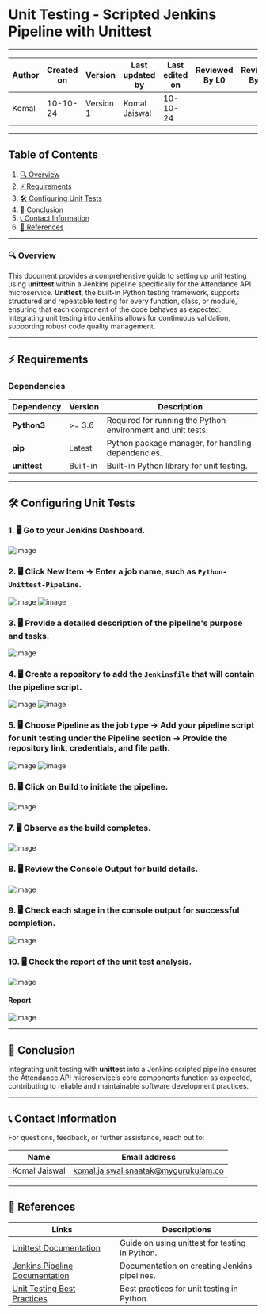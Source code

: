 # Unit Testing - Scripted Jenkins Pipeline with Unittest

---

| Author      | Created on | Version   | Last updated by | Last edited on | Reviewed By L0 | Reviewed By L1 | Reviewed By L2 |
|-------------|------------|-----------|-----------------|----------------|----------------|----------------|----------------| 
| Komal       | 10-10-24   | Version 1 | Komal Jaiswal   | 10-10-24       |                |                |                |

---

## Table of Contents
1. [🔍 Overview](#-overview)
2. [⚡ Requirements](#-requirements)
3. [🛠️ Configuring Unit Tests](#-configuring-unit-tests)
4. [📌 Conclusion](#-conclusion)
5. [📞 Contact Information](#-contact-information)
6. [📖 References](#-references)

---

### 🔍 Overview
This document provides a comprehensive guide to setting up unit testing using **unittest** within a Jenkins pipeline specifically for the Attendance API microservice. **Unittest**, the built-in Python testing framework, supports structured and repeatable testing for every function, class, or module, ensuring that each component of the code behaves as expected. Integrating unit testing into Jenkins allows for continuous validation, supporting robust code quality management.

---

## ⚡ Requirements

### Dependencies

| Dependency      | Version   | Description                                                       |
|-----------------|-----------|-------------------------------------------------------------------|
| **Python3**     | >= 3.6    | Required for running the Python environment and unit tests.      |
| **pip**         | Latest    | Python package manager, for handling dependencies.               |
| **unittest**    | Built-in  | Built-in Python library for unit testing.                        |

---

## 🛠️ Configuring Unit Tests

### 1. 🖥️ Go to your Jenkins Dashboard.
![image](https://github.com/user-attachments/assets/c45dfc53-c999-443e-9ced-a7005897ceb7)

### 2. 🖥️ Click **New Item** → Enter a job name, such as `Python-Unittest-Pipeline`.
![image](https://github.com/user-attachments/assets/8e37a852-ab27-408a-99fc-3782c0171273)
![image](https://github.com/user-attachments/assets/6e464981-75ea-4a8f-acc9-e822ba1fb192)

### 3. 🖥️ Provide a detailed description of the pipeline's purpose and tasks.
![image](https://github.com/user-attachments/assets/ed83a840-a0e3-4d1f-bd85-45b693854e12)

### 4. 🖥️ Create a repository to add the `Jenkinsfile` that will contain the pipeline script.
![image](https://github.com/user-attachments/assets/2020bd6d-32ec-4a63-aa09-6d44bd8405f5)
![image](https://github.com/user-attachments/assets/43506432-7818-4166-95fb-8b8c52977ccd)


### 5. 🖥️ Choose Pipeline as the job type → Add your pipeline script for unit testing under the Pipeline section → Provide the repository link, credentials, and file path.

![image](https://github.com/user-attachments/assets/f186bc32-017a-491d-a34e-c5a8d662f9c2)
![image](https://github.com/user-attachments/assets/664292c5-d3cd-4aaa-a30a-a453fb35b7df)


### 6. 🖥️ Click on **Build** to initiate the pipeline.
![image](https://github.com/user-attachments/assets/f436d184-85fb-4686-be77-5c3e4e98ee05)


### 7. 🖥️ Observe as the build completes.
![image](https://github.com/user-attachments/assets/7d4ce80d-f664-4c8c-8fd2-72755637d5e2)

### 8. 🖥️ Review the **Console Output** for build details.
![image](https://github.com/user-attachments/assets/14d5e015-a3b6-40bb-b259-c02038f3060b)

### 9. 🖥️ Check each stage in the console output for successful completion.
![image](https://github.com/user-attachments/assets/c5eff9f2-9977-48b0-8438-b6598dfcaaf6)

### 10. 🖥️ Check the report of the unit test analysis.
![image](https://github.com/user-attachments/assets/e968047b-5580-4a55-b540-1e8231a67192)



#### Report
![image](https://github.com/user-attachments/assets/91782ce4-3f8a-4c8c-95f3-863870f61b23)

---

## 📌 Conclusion
Integrating unit testing with **unittest** into a Jenkins scripted pipeline ensures the Attendance API microservice’s core components function as expected, contributing to reliable and maintainable software development practices.

---

## 📞 Contact Information
For questions, feedback, or further assistance, reach out to:

| Name          | Email address                        |
|---------------|-------------------------------------|
| Komal Jaiswal | komal.jaiswal.snaatak@mygurukulam.co |

---

## 📖 References
| Links                                                                               | Descriptions                                          |
|-------------------------------------------------------------------------------------|-------------------------------------------------------|
| [Unittest Documentation](https://docs.python.org/3/library/unittest.html)          | Guide on using unittest for testing in Python.       |
| [Jenkins Pipeline Documentation](https://www.jenkins.io/doc/book/pipeline/)       | Documentation on creating Jenkins pipelines.         |
| [Unit Testing Best Practices](https://docs.python-guide.org/writing/tests/)       | Best practices for unit testing in Python.           |
